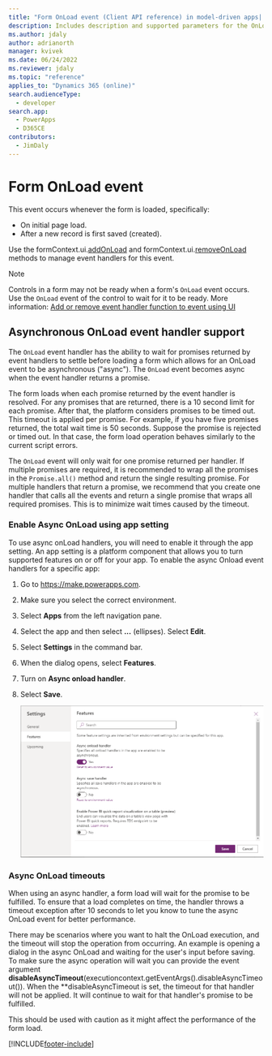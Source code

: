 ```yaml
---
title: "Form OnLoad event (Client API reference) in model-driven apps| MicrosoftDocs"
description: Includes description and supported parameters for the OnLoad event.
ms.author: jdaly
author: adrianorth
manager: kvivek
ms.date: 06/24/2022
ms.reviewer: jdaly
ms.topic: "reference"
applies_to: "Dynamics 365 (online)"
search.audienceType: 
  - developer
search.app: 
  - PowerApps
  - D365CE
contributors:
  - JimDaly
---
```

# Form OnLoad event

This event occurs whenever the form is loaded, specifically:

- On initial page load.
- After a new record is first saved (created). 
 
Use the formContext.ui.[addOnLoad](../formContext-ui/addOnLoad.md) and formContext.ui.[removeOnLoad](../formContext-ui/removeOnLoad.md) methods to manage event handlers for this event. 

> [!NOTE] 
> Controls in a form may not be ready when a form's `OnLoad` event occurs. Use the `OnLoad` event of the control to wait for it to be ready. More information: [Add or remove event handler function to event using UI](../../events-forms-grids.md#add-or-remove-event-handler-function-to-event-using-ui)

## Asynchronous OnLoad event handler support

The `OnLoad` event handler has the ability to wait for promises returned by event handlers to settle before loading a form which allows for an OnLoad event to be asynchronous ("async").  The `OnLoad` event becomes async when the event handler returns a promise.

The form loads when each promise returned by the event handler is resolved. For any promises that are returned, there is a 10 second limit for each promise. After that, the platform considers promises to be timed out. This timeout is applied per promise. For example, if you have five promises returned, the total wait time is 50 seconds.
Suppose the promise is rejected or timed out. In that case, the form load operation behaves similarly to the current script errors.

The `OnLoad` event will only wait for one promise returned per handler. If multiple promises are required, it is recommended to wrap all the promises in the `Promise.all()` method and return the single resulting promise. For multiple handlers that return a promise, we recommend that you create one handler that calls all the events and return a single promise that wraps all required promises. This is to minimize wait times caused by the timeout.

### Enable Async OnLoad using app setting

To use async onLoad handlers, you will need to enable it through the app setting.
An app setting is a platform component that allows you to turn supported features on or off for your app.
To enable the async Onload event handlers for a specific app:

1. Go to https://make.powerapps.com.
2. Make sure you select the correct environment.
3. Select **Apps** from the left navigation pane.
4. Select the app and then select **...** (ellipses). Select **Edit**.
5. Select **Settings** in the command bar.
6. When the dialog opens, select **Features**.
7. Turn on **Async onload handler**.
8. Select **Save**.

    ![Async OnLoad app setting](../../../media/async_onLoad_app_settings.png "Async OnLoad app setting")
    
### Async OnLoad timeouts

When using an async handler, a form load will wait for the promise to be fulfilled. To ensure that a load completes on time, the handler throws a timeout exception after 10 seconds to let you know to tune the async OnLoad event for better performance.

There may be scenarios where you want to halt the OnLoad execution, and the timeout will stop the operation from occurring.  An example is opening a dialog in the async OnLoad and waiting for the user's input before saving. To make sure the async operation will wait you can provide the event argument **disableAsyncTimeout**(executioncontext.getEventArgs().disableAsyncTimeout()).
 When the **disableAsyncTimeout is set, the timeout for that handler will not be applied. It will continue to wait for that handler's promise to be fulfilled.

This should be used with caution as it might affect the performance of the form load.

[!INCLUDE[footer-include](../../../../../includes/footer-banner.md)]
